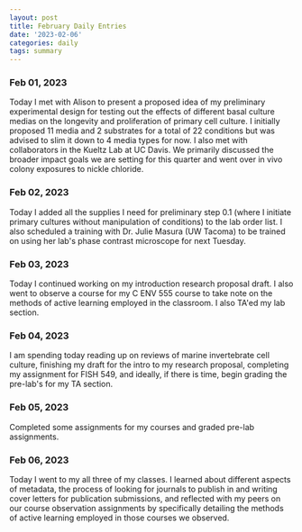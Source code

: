 ```yaml
---
layout: post
title: February Daily Entries
date: '2023-02-06'
categories: daily
tags: summary
---
```


### Feb 01, 2023
Today I met with Alison to present a proposed idea of my preliminary experimental design for testing out the effects of different basal culture medias on the longevity and proliferation of primary cell culture. I initially proposed 11 media and 2 substrates for a total of 22 conditions but was advised to slim it down to 4 media types for now. I also met with collaborators in the Kueltz Lab at UC Davis. We primarily discussed the broader impact goals we are setting for this quarter and went over in vivo colony exposures to nickle chloride.

### Feb 02, 2023
Today I added all the supplies I need for preliminary step 0.1 (where I initiate primary cultures without manipulation of conditions) to the lab order list. I also scheduled a training with Dr. Julie Masura (UW Tacoma) to be trained on using her lab's phase contrast microscope for next Tuesday.

### Feb 03, 2023
Today I continued working on my introduction research proposal draft. I also went to observe a course for my C ENV 555 course to take note on the methods of active learning employed in the classroom. I also TA'ed my lab section.

### Feb 04, 2023
I am spending today reading up on reviews of marine invertebrate cell culture, finishing my draft for the intro to my research proposal, completing my assignment for FISH 549, and ideally, if there is time, begin grading the pre-lab's for my TA section.

### Feb 05, 2023
Completed some assignments for my courses and graded pre-lab assignments.

### Feb 06, 2023
Today I went to my all three of my classes. I learned about different aspects of metadata, the process of looking for journals to publish in and writing cover letters for publication submissions, and reflected with my peers on our course observation assignments by specifically detailing the methods of active learning employed in those courses we observed. 